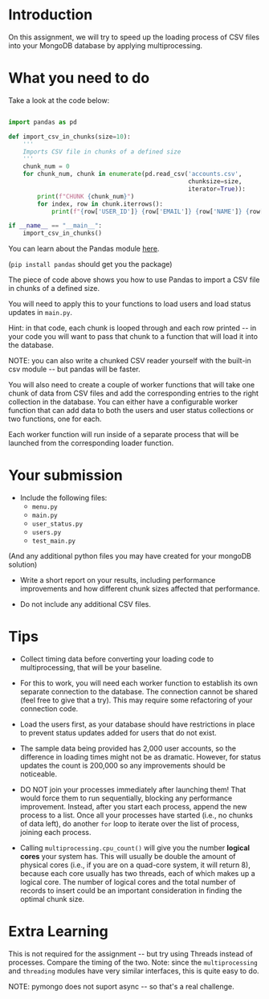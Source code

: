 # Introduction

On this assignment, we will try to speed up the loading process of CSV files into your MongoDB database by applying multiprocessing. 

# What you need to do

Take a look at the code below:

```Python

import pandas as pd

def import_csv_in_chunks(size=10):
    '''
    Imports CSV file in chunks of a defined size
    '''
    chunk_num = 0
    for chunk_num, chunk in enumerate(pd.read_csv('accounts.csv',
                                                  chunksize=size,
                                                  iterator=True)):
        print(f"CHUNK {chunk_num}")
        for index, row in chunk.iterrows():
            print(f"{row['USER_ID']} {row['EMAIL']} {row['NAME']} {row['LASTNAME']}")

if __name__ == "__main__":
    import_csv_in_chunks()
```

You can learn about the Pandas module [here](https://pandas.pydata.org/).

(`pip install pandas` should get you the package)

The piece of code above shows you how to use Pandas to import a CSV file in chunks of a defined size. 

You will need to apply this to your functions to load users and load status updates in `main.py`.

Hint: in that code, each chunk is looped through and each row printed -- in your code you will want to pass that chunk to a function that will load it into the database.

NOTE: you can also write a chunked CSV reader yourself with the built-in csv module -- but pandas will be faster.

You will also need to create a couple of worker functions that will take one chunk of data from CSV files and add the corresponding entries to the right collection in the database.
You can either have a configurable worker function that can add data to both the users and user status collections or two functions, one for each.

Each worker function will run inside of a separate process that will be launched from the corresponding loader function.

# Your submission

* Include the following files:
    * `menu.py`
    * `main.py`
    * `user_status.py`
    * `users.py`
    * `test_main.py`

(And any additional python files you may have created for your mongoDB solution)

* Write a short report on your results, including performance improvements and how different chunk sizes affected that performance.

* Do not include any additional CSV files.

# Tips

* Collect timing data before converting your loading code to multiprocessing, that will be your baseline.

* For this to work, you will need each worker function to establish its own separate connection to the database. The connection cannot be shared (feel free to give that a try). This may require some refactoring of your connection code.

* Load the users first, as your database should have restrictions in place to prevent status updates added for users that do not exist.

* The sample data being provided has 2,000 user accounts, so the difference in loading times might not be as dramatic. However, for status updates the count is 200,000 so any improvements should be noticeable.

* DO NOT join your processes immediately after launching them! That would force them to run sequentially, blocking any performance improvement.
Instead, after you start each process, append the new process to a list. Once all your processes have started (i.e., no chunks of data left), do another `for` loop to iterate over the list of process, joining each process.

* Calling `multiprocessing.cpu_count()` will give you the number **logical cores** your system has. This will usually be double the amount of physical cores (i.e., if you are on a quad-core system, it will return 8), because each core usually has two threads, each of which makes up a logical core.
The number of logical cores and the total number of records to insert could be an important consideration in finding the optimal chunk size.

# Extra Learning

This is not required for the assignment -- but try using Threads instead of processes. Compare the timing of the two. Note: since the ``multiprocessing`` and ``threading`` modules have very similar interfaces, this is quite easy to do.

NOTE: pymongo does not suport async -- so that's a real challenge.